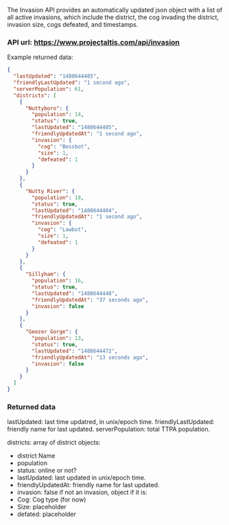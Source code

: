 The Invasion API provides an automatically updated json object with a list of all active invasions, which include the district, the cog invading the district, invasion size, cogs defeated, and timestamps.

### API url: https://www.projectaltis.com/api/invasion

Example returned data:


```json
{
  "lastUpdated": "1488644485",
  "friendlyLastUpdated": "1 second ago",
  "serverPopulation": 61,
  "districts": [
    {
      "Nuttyboro": {
        "population": 14,
        "status": true,
        "lastUpdated": "1488644485",
        "friendlyUpdatedAt": "1 second ago",
        "invasion": {
          "cog": "Bossbot",
          "size": 1,
          "defeated": 1
        }
      }
    },
    {
      "Nutty River": {
        "population": 18,
        "status": true,
        "lastUpdated": "1488644484",
        "friendlyUpdatedAt": "1 second ago",
        "invasion": {
          "cog": "Lawbot",
          "size": 1,
          "defeated": 1
        }
      }
    },
    {
      "Sillyham": {
        "population": 16,
        "status": true,
        "lastUpdated": "1488644448",
        "friendlyUpdatedAt": "37 seconds ago",
        "invasion": false
      }
    },
    {
      "Geezer Gorge": {
        "population": 13,
        "status": true,
        "lastUpdated": "1488644472",
        "friendlyUpdatedAt": "13 seconds ago",
        "invasion": false
      }
    }
  ]
}

```

### Returned data

lastUpdated: last time updatred, in unix/epoch time.
friendlyLastUpdated: friendly name for last updated.
serverPopulation: total TTPA population.

districts: array of district objects:
- district Name
 - population
 - status: online or not?
 - lastUpdated: last updated in unix/epoch time.
 - friendlyUpdatedAt: friendly name for last updated.
 - invasion: false if not an invasion, object if it is:
  - Cog: Cog type (for now)
  - Size: placeholder
  - defated: placeholder
